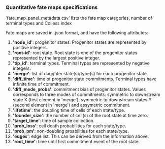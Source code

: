 ### Quantitative fate maps specifications

'fate_map_panel_metadata.csv' lists the fate map categories, number of terminal types and Colless index

Fate maps are saved in .json format, and have the following attributes:

1. **'node_id'**: progenitor states. Progenitor states are represented by positive integers.
2. **'root-id'**: root state. Root state is one of the progenitor states represented by the largest positive integer.
2. **'tip_id'**: terminal types. Terminal types are represented by negative integers.
3. **'merge'**: list of daughter state(s)/type(s) for each progenitor state.
4. **'diff_time'**: time of progenitor state commitments. Terminal types have infinite time of commitment.
5. **'diff_mode_probs'**: commitment bias of progenitor states. Values corresponds to three modes of commitments: symmetric to downstream state X (first element in 'merge'), symmetric to downstream states Y (second element in 'merge') and assymetric commitment.
6. **'lifetime'**: the doubling time of cells of each state/type.
7. **'founder_size'**: the number of cell(s) of the root state at time zero.
8. **'target_time'**: time of sample collection.
9. **'prob_loss'**: cell death probabilities for each state/type.
10. **'prob_pm'**: non-doubling proabilities for each state/type.
11. **'edges'**: edge list. This can be derived from the information above.
12. **'root_time'**: time until first commitment event of the root state.
